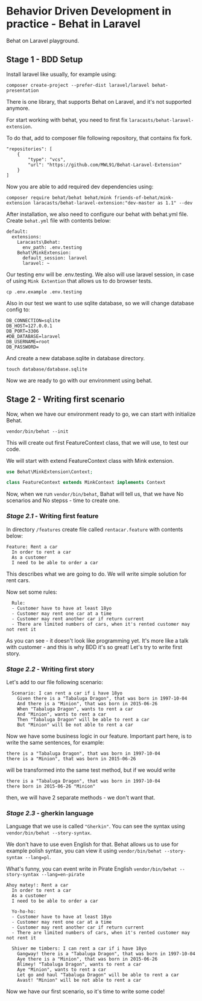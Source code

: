 # Behavior Driven Development in practice - Behat in Laravel
Behat on Laravel playground.

## Stage 1 - BDD Setup

Install laravel like usually, for example using:

```
composer create-project --prefer-dist laravel/laravel behat-presentation
```

There is one library, that supports Behat on Laravel, and it's not supported anymore.

For start working with behat, you need to first fix `laracasts/behat-laravel-extension`. 

To do that, add to composer file following repository, that contains fix fork.

```
"repositories": [
    {
        "type": "vcs",
        "url": "https://github.com/MWL91/Behat-Laravel-Extension"
    }
]
```

Now you are able to add required dev dependencies using:

```
composer require behat/behat behat/mink friends-of-behat/mink-extension laracasts/behat-laravel-extension:"dev-master as 1.1" --dev
```

After installation, we also need to configure our behat with behat.yml file. Create `behat.yml` file with contents below:

```
default:
  extensions:
    Laracasts\Behat:
      env_path: .env.testing
    Behat\MinkExtension:
      default_session: laravel
      laravel: ~
```

Our testing env will be .env.testing. We also will use laravel session, in case of using `Mink Extention` that allows us to do browser tests.

```
cp .env.example .env.testing
```

Also in our test we want to use sqlite database, so we will change database config to:

```
DB_CONNECTION=sqlite
DB_HOST=127.0.0.1
DB_PORT=3306
#DB_DATABASE=laravel
DB_USERNAME=root
DB_PASSWORD=
```

And create a new database.sqlite in database directory.

```
touch database/database.sqlite
```

Now we are ready to go with our environment using behat.

## Stage 2 - Writing first scenario

Now, when we have our environment ready to go, we can start with initialize Behat.

```
vendor/bin/behat --init
```

This will create out first FeatureContext class, that we will use, to test our code.

We will start with extend FeatureContext class with Mink extension.

```php
use Behat\MinkExtension\Context;

class FeatureContext extends MinkContext implements Context
```

Now, when we run `vendor/bin/behat`, Bahat will tell us, that we have No scenarios and No stepss - time to create one.

### *Stage 2.1* - Writing first feature

In directory `/features` create file called `rentacar.feature` with contents below:

```gherkin
Feature: Rent a car
  In order to rent a car
  As a customer
  I need to be able to order a car
```

This describes what we are going to do. We will write simple solution for rent cars.

Now set some rules:

```gherkin
  Rule:
  - Customer have to have at least 18yo
  - Customer may rent one car at a time
  - Customer may rent another car if return current
  - There are limited numbers of cars, when it's rented customer may not rent it
```

As you can see - it doesn't look like programming yet. It's more like a talk with customer - and this is why BDD it's so great! Let's try to write first story.

### *Stage 2.2* - Writing first story

Let's add to our file following scenario:

```gherkin
  Scenario: I can rent a car if i have 18yo
    Given there is a "Tabaluga Dragon", that was born in 1997-10-04
    And there is a "Minion", that was born in 2015-06-26
    When "Tabaluga Dragon", wants to rent a car
    And "Minion", wants to rent a car
    Then "Tabaluga Dragon" will be able to rent a car
    But "Minion" will be not able to rent a car
```

Now we have some business logic in our feature. Important part here, is to write the same sentences, for example:

```
there is a "Tabaluga Dragon", that was born in 1997-10-04
there is a "Minion", that was born in 2015-06-26
```

will be transformed into the same test method, but if we would write

```
there is a "Tabaluga Dragon", that was born in 1997-10-04
there born in 2015-06-26 "Minion" 
```

then, we will have 2 separate methods - we don't want that.

### *Stage 2.3* - gherkin language

Language that we use is called `"Gherkin"`. You can see the syntax using `vendor/bin/behat --story-syntax`.

We don't have to use even English for that.
Behat allows us to use for example polish syntax, you can view it using `vendor/bin/behat --story-syntax --lang=pl`.

What's funny, you can event write in Pirate English `vendor/bin/behat --story-syntax --lang=en-pirate`

```
Ahoy matey!: Rent a car
  In order to rent a car
  As a customer
  I need to be able to order a car

  Yo-ho-ho:
  - Customer have to have at least 18yo
  - Customer may rent one car at a time
  - Customer may rent another car if return current
  - There are limited numbers of cars, when it's rented customer may not rent it

  Shiver me timbers: I can rent a car if i have 18yo
    Gangway! there is a "Tabaluga Dragon", that was born in 1997-10-04
    Aye there is a "Minion", that was born in 2015-06-26
    Blimey! "Tabaluga Dragon", wants to rent a car
    Aye "Minion", wants to rent a car
    Let go and haul "Tabaluga Dragon" will be able to rent a car
    Avast! "Minion" will be not able to rent a car
```

Now we have our first scenario, so it's time to write some code!